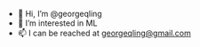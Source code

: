 - 👋 Hi, I’m @georgeqling
- 👀 I’m interested in ML
- 📫 I can be reached at georgeqling@gmail.com

<!---
georgeqling/georgeqling is a ✨ special ✨ repository because its `README.md` (this file) appears on your GitHub profile.
You can click the Preview link to take a look at your changes.
--->
